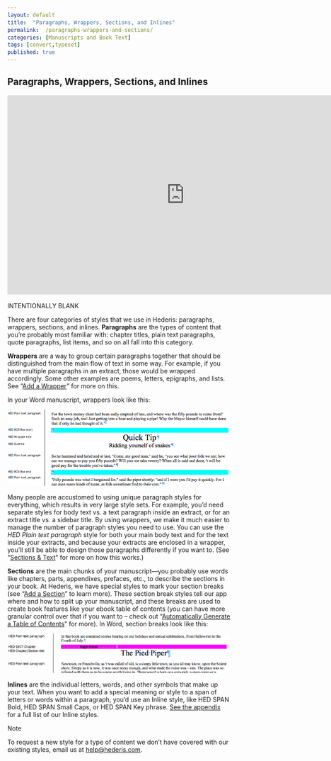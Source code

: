 ```yaml
---
layout: default
title:  "Paragraphs, Wrappers, Sections, and Inlines"
permalink:  /paragraphs-wrappers-and-sections/
categories: [Manuscripts and Book Text]
tags: [convert,typeset]
published: true
---
```


<section data-type="chapter" class="hsecchapter" data-hederis-type="hsecchapter" id="paragraphs-wrappers-and-sections" data-pi-attrs="id: paragraphs-wrappers-and-sections; data-tags: convert,typeset;" role="doc-chapter" data-tags="convert,typeset" data-author-name=" " data-book-title=" " title="Paragraphs, Wrappers, Sections, and Inlines"><h1 data-hederis-type="hblkchaptitle" class="hblkchaptitle" id="pc83jLeJV">Paragraphs, Wrappers, Sections, and Inlines</h1><iframe width="800" height="450" src="https://www.youtube.com/embed/vAIajtvdjKM" frameborder="0" allow="accelerometer;encrypted-media;gyroscope;picture-in-picture" allowfullscreen="" id="p3wKqWVhv"></iframe><p data-embedded-html="true" id="poLJrgjOD">INTENTIONALLY BLANK</p><p class="hblkp" data-hederis-type="hblkp" id="pXNhxrgoR">There are four categories of styles that we use in Hederis: paragraphs, wrappers, sections, and inlines. <strong class="hspanstrong" data-hederis-type="hspanstrong" id="pDNqyLmgc">Paragraphs</strong> are the types of content that you&#8217;re probably most familiar with: chapter titles, plain text paragraphs, quote paragraphs, list items, and so on all fall into this category.</p><p class="hblkp" data-hederis-type="hblkp" id="pjYqIB7y2"><strong class="hspanstrong" data-hederis-type="hspanstrong" id="pxTI6q4uq">Wrappers</strong> are a way to group certain paragraphs together that should be distinguished from the main flow of text in some way. For example, if you have multiple paragraphs in an extract, those would be wrapped accordingly. Some other examples are poems, letters, epigraphs, and lists. See &#8220;<a href="{% post_url 2020-07-28-15-AddaWrapper %}" data-hederis-type="hspana" id="plqZPAl7b"><span class="Hyperlink" data-hederis-type="hspnspan" id="powRT99sQ">Add a Wrapper</span></a>&#8221; for more on this.</p><p class="hblkp" data-hederis-type="hblkp" id="pmRu3ijtS">In your Word manuscript, wrappers look like this:</p><img data-hederis-type="hblkimg" class="hblkimg" id="pdrTORSe9" src="/images/wrapper1.png" data-img-src="wrapper1.png"/><p class="hblkp" data-hederis-type="hblkp" id="pMBf27v6V">Many people are accustomed to using unique paragraph styles for everything, which results in very large style sets. For example, you&#8217;d need separate styles for body text vs. a text paragraph inside an extract, or for an extract title vs. a sidebar title. By using wrappers, we make it much easier to manage the number of paragraph styles you need to use. You can use the <em class="hspanem" data-hederis-type="hspanem" id="pBX0a8DjU">HED Plain text paragraph</em> style for both your main body text and for the text inside your extracts, and because your extracts are enclosed in a wrapper, you&#8217;ll still be able to design those paragraphs differently if you want to. (See &#8220;<a href="{% post_url 2020-07-28-27-SectionsText %}" data-hederis-type="hspana" id="p3fftO42k"><span class="Hyperlink" data-hederis-type="hspnspan" id="pAyZwaRqX">Sections &amp; Text</span></a>&#8221; for more on how this works.)</p><p class="hblkp" data-hederis-type="hblkp" id="pPY3QT7YR"><strong class="hspanstrong" data-hederis-type="hspanstrong" id="puRGjCYBL">Sections</strong> are the main chunks of your manuscript&#8212;you probably use words like chapters, parts, appendixes, prefaces, etc., to describe the sections in your book. At Hederis, we have special styles to mark your section breaks (see &#8220;<a href="{% post_url 2020-07-28-16-AddaSection %}" data-hederis-type="hspana" id="ppbAiCPNB"><span class="Hyperlink" data-hederis-type="hspnspan" id="pYIAxPlMh">Add a Section</span></a>&#8221; to learn more). These section break styles tell our app where and how to split up your manuscript, and these breaks are used to create book features like your ebook table of contents (you can have more granular control over that if you want to &#8211; check out &#8220;<a href="{% post_url 2020-07-28-18-AutomaticallyGenerateaTableofContents %}" data-hederis-type="hspana" id="pUygNg1m9"><span class="Hyperlink" data-hederis-type="hspnspan" id="pHBeCUdCQ">Automatically Generate a Table of Contents</span></a>&#8221; for more). In Word, section breaks look like this:</p><img data-hederis-type="hblkimg" class="hblkimg" id="pVCFGLjxj" src="/images/sectbr.png" data-img-src="sectbr.png"/><p class="hblkp" data-hederis-type="hblkp" id="pfGNduaKe"><strong class="hspanstrong" data-hederis-type="hspanstrong" id="pQ8mOsPgn">Inlines</strong> are the individual letters, words, and other symbols that make up your text. When you want to add a special meaning or style to a span of letters or words within a paragraph, you&#8217;d use an Inline style, like HED SPAN Bold, HED SPAN Small Caps, or HED SPAN Key phrase. <a href="{% post_url 2020-07-28-65-ListofHederisWordStyles %}" data-hederis-type="hspana" id="p6FHZJTwh"><span class="Hyperlink" data-hederis-type="hspnspan" id="phGenQVjw">See the appendix</span></a> for a full list of our Inline styles.</p><aside class="hwprbox box" data-hederis-type="hwprbox" id="ptFActPK2" data-type="sidebar"><p class="hblktype" data-hederis-type="hblktype" id="p77H5hwxs">Note</p><p class="hblkp" data-hederis-type="hblkp" id="pVDv2bwac">To request a new style for a type of content we don&#8217;t have covered with our existing styles, email us at <a href="mailto:help@hederis.com" data-hederis-type="hspana" id="p3YUcUNQ9"><span class="Hyperlink" data-hederis-type="hspnspan" id="ppCArPbxH">help@hederis.com</span></a>.</p></aside></section>